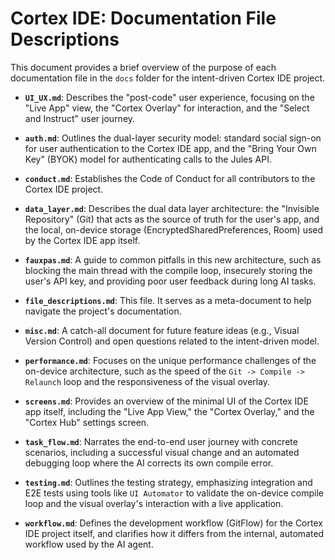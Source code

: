 # Cortex IDE: Documentation File Descriptions

This document provides a brief overview of the purpose of each documentation file in the `docs` folder for the intent-driven Cortex IDE project.

-   **`UI_UX.md`**: Describes the "post-code" user experience, focusing on the "Live App" view, the "Cortex Overlay" for interaction, and the "Select and Instruct" user journey.

-   **`auth.md`**: Outlines the dual-layer security model: standard social sign-on for user authentication to the Cortex IDE app, and the "Bring Your Own Key" (BYOK) model for authenticating calls to the Jules API.

-   **`conduct.md`**: Establishes the Code of Conduct for all contributors to the Cortex IDE project.

-   **`data_layer.md`**: Describes the dual data layer architecture: the "Invisible Repository" (Git) that acts as the source of truth for the user's app, and the local, on-device storage (EncryptedSharedPreferences, Room) used by the Cortex IDE app itself.

-   **`fauxpas.md`**: A guide to common pitfalls in this new architecture, such as blocking the main thread with the compile loop, insecurely storing the user's API key, and providing poor user feedback during long AI tasks.

-   **`file_descriptions.md`**: This file. It serves as a meta-document to help navigate the project's documentation.

-   **`misc.md`**: A catch-all document for future feature ideas (e.g., Visual Version Control) and open questions related to the intent-driven model.

-   **`performance.md`**: Focuses on the unique performance challenges of the on-device architecture, such as the speed of the `Git -> Compile -> Relaunch` loop and the responsiveness of the visual overlay.

-   **`screens.md`**: Provides an overview of the minimal UI of the Cortex IDE app itself, including the "Live App View," the "Cortex Overlay," and the "Cortex Hub" settings screen.

-   **`task_flow.md`**: Narrates the end-to-end user journey with concrete scenarios, including a successful visual change and an automated debugging loop where the AI corrects its own compile error.

-   **`testing.md`**: Outlines the testing strategy, emphasizing integration and E2E tests using tools like `UI Automator` to validate the on-device compile loop and the visual overlay's interaction with a live application.

-   **`workflow.md`**: Defines the development workflow (GitFlow) for the Cortex IDE project itself, and clarifies how it differs from the internal, automated workflow used by the AI agent.

